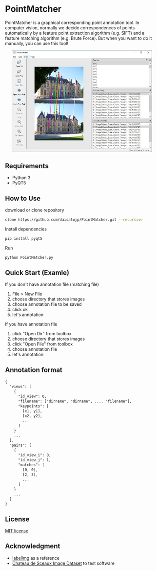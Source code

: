 # PointMatcher

 PointMatcher is a graphical corresponding point annotation tool. In computer vision, normally we decide correspondences of points automatically by a feature point extraction algorithm (e.g. SIFT) and a feature matching algorithm (e.g. Brute Force). But when you want to do it manually, you can use this tool!

<p align="center"><img src="demo/main_window.jpg" alt="demo image" width="460"></img></p>

## Requirements

* Python 3
* PyQT5

## How to Use

download or clone repository

```bash
clone https://github.com/daisatojp/PointMatcher.git --recursive
```

Install dependencies

```bash
pip install pyqt5
```

Run

```bash
python PointMatcher.py
```

## Quick Start (Examle)

If you don't have annotation file (matching file)

1. File > New File
2. choose directory that stores images
3. choose annotation file to be saved
4. click ok
5. let's annotation

If you have annotation file

1. click "Open Dir" from toolbox
2. choose directory that stores images
3. click "Open File" from toolbox
4. choose annotation file
5. let's annotation

## Annotation format

```text
{
  "views": [
    {
      "id_view": 0,
      "filename": ["dirname", "dirname", ..., "filename"],
      "keypoints": [
        [x1, y1],
        [x2, y2],
        ...
      ]
    }
    ...
  ],
  "pairs": [
    {
      "id_view_i": 0,
      "id_view_j": 1,
      "matches": [
        [0, 0],
        [2, 3],
        ...
      ]
    }
    ...
  ]
}
```

## License

[MIT license](https://github.com/daisatojp/PointMatcher/blob/master/LICENSE)

## Acknowledgment

* [labelimg](https://github.com/tzutalin/labelImg) as a reference
* [Chateau de Sceaux Image Dataset](https://github.com/openMVG/ImageDataset_SceauxCastle) to test software
